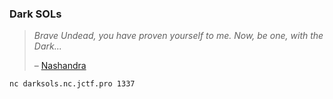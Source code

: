 ### Dark SOLs

> _Brave Undead, you have proven yourself to me. Now, be one, with the Dark..._
>
> – [Nashandra](https://darksouls.fandom.com/wiki/Nashandra#:~:text=%22Brave%20Undead%2C%20you,%E2%80%94%20Nashandra)

```
nc darksols.nc.jctf.pro 1337
```

